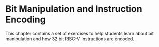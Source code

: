 # Bit Manipulation and Instruction Encoding

This chapter contains a set of exercises to help students learn about bit manipulation and how 32 bit RISC-V instructions are encoded.
